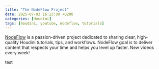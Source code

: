 ```yaml
---
title: "The NodeFlow Project"
date: 2025-07-03 16:23:00 +0200
categories: [Houdini]
tags: [houdini, youtube, nodeflow, tutorials]
---
```


[NodeFlow](https://www.youtube.com/@nodeflowhoudini) is a passion-driven project dedicated to sharing clear, high-quality Houdini tutorials, tips, and workflows. NodeFlow goal is to deliver content that respects your time and helps you level up faster. New videos every week!


test
